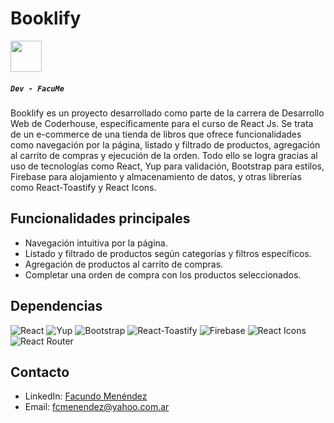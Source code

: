 # Booklify 
<div style="display: flex">
  <img src="https://th.bing.com/th/id/OIP.K-4RqDC6zFrpAG31ayDDOgHaHa?rs=1&pid=ImgDetMain" width="50" />
</div>

##### `Dev - FacuMe`

Booklify es un proyecto desarrollado como parte de la carrera de Desarrollo Web de Coderhouse, específicamente para el curso de React Js. Se trata de un e-commerce de una tienda de libros que ofrece funcionalidades como navegación por la página, listado y filtrado de productos, agregación al carrito de compras y ejecución de la orden. Todo ello se logra gracias al uso de tecnologías como React, Yup para validación, Bootstrap para estilos, Firebase para alojamiento y almacenamiento de datos, y otras librerías como React-Toastify y React Icons.

## Funcionalidades principales

- Navegación intuitiva por la página.
- Listado y filtrado de productos según categorías y filtros específicos.
- Agregación de productos al carrito de compras.
- Completar una orden de compra con los productos seleccionados.

## Dependencias

![React](https://img.shields.io/badge/-React-61DAFB?logo=react&logoColor=white)
![Yup](https://img.shields.io/badge/-Yup-2C3E50?logo=yarn&logoColor=white)
![Bootstrap](https://img.shields.io/badge/-Bootstrap-563D7C?logo=bootstrap&logoColor=white)
![React-Toastify](https://img.shields.io/badge/-React%20Toastify-FFC107?logo=react&logoColor=white)
![Firebase](https://img.shields.io/badge/-Firebase-FFCA28?logo=firebase&logoColor=white)
![React Icons](https://img.shields.io/badge/-React%20Icons-61DAFB?logo=react&logoColor=white)
![React Router](https://img.shields.io/badge/-React%20Router%20DOM-CA4245?logo=react-router&logoColor=white)

## Contacto

- LinkedIn: [Facundo Menéndez](www.linkedin.com/in/facundo-menéndez-b3560922b)
- Email: fcmenendez@yahoo.com.ar
